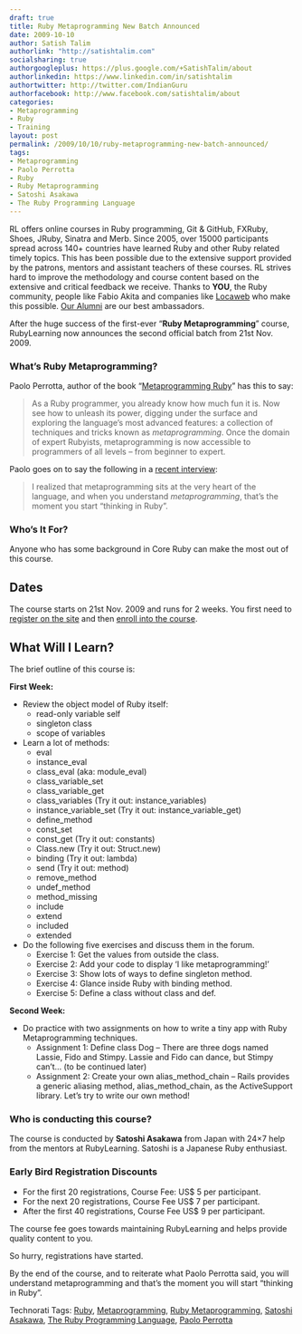 ```yaml
---
draft: true
title: Ruby Metaprogramming New Batch Announced
date: 2009-10-10
author: Satish Talim
authorlink: "http://satishtalim.com"
socialsharing: true
authorgoogleplus: https://plus.google.com/+SatishTalim/about
authorlinkedin: https://www.linkedin.com/in/satishtalim
authortwitter: http://twitter.com/IndianGuru
authorfacebook: http://www.facebook.com/satishtalim/about
categories:
- Metaprogramming
- Ruby
- Training
layout: post
permalink: /2009/10/10/ruby-metaprogramming-new-batch-announced/
tags:
- Metaprogramming
- Paolo Perrotta
- Ruby
- Ruby Metaprogramming
- Satoshi Asakawa
- The Ruby Programming Language
---
```

RL offers online courses in Ruby programming, Git & GitHub, FXRuby,
Shoes, JRuby, Sinatra and Merb. Since 2005, over 15000 participants
spread across 140+ countries have learned Ruby and other Ruby related
timely topics. This has been possible due to the extensive support
provided by the patrons, mentors and assistant teachers of these
courses. RL strives hard to improve the methodology and course content
based on the extensive and critical feedback we receive. Thanks to
**YOU**, the Ruby community, people like Fabio Akita and companies like
[Locaweb](http://www.locaweb.com.br/portal.asp?utm_campaign=Rails&utm_source=rubylearning&utm_medium=banner)
who make this possible. [Our
Alumni](http://rubylearning.com/other/testimonials.html) are our best
ambassadors.

After the huge success of the first-ever “**Ruby Metaprogramming**”
course, RubyLearning now announces the second official batch from 21st
Nov. 2009.

### What’s Ruby Metaprogramming?

Paolo Perrotta, author of the book “[Metaprogramming
Ruby](http://www.pragprog.com/titles/ppmetr/metaprogramming-ruby)” has
this to say:

> As a Ruby programmer, you already know how much fun it is. Now see how
> to unleash its power, digging under the surface and exploring the
> language’s most advanced features: a collection of techniques and
> tricks known as *metaprogramming*. Once the domain of expert Rubyists,
> metaprogramming is now accessible to programmers of all levels – from
> beginner to expert.

Paolo goes on to say the following in a [recent
interview](http://rubylearning.com/blog/2009/07/01/interview-author-paolo-perrotta/):

> I realized that metaprogramming sits at the very heart of the
> language, and when you understand *metaprogramming*, that’s the moment
> you start “thinking in Ruby”.

### Who’s It For?

Anyone who has some background in Core Ruby can make the most out of
this course.

Dates
-----

The course starts on 21st Nov. 2009 and runs for 2 weeks. You first need
to [register on the site](http://rubylearning.org/) and then [enroll
into the course](http://rubylearning.org/class/course/view.php?id=48).

What Will I Learn?
------------------

The brief outline of this course is:

**First Week:**

-   Review the object model of Ruby itself:
    -   read-only variable self
    -   singleton class
    -   scope of variables
-   Learn a lot of methods:
    -   eval
    -   instance\_eval
    -   class\_eval (aka: module\_eval)
    -   class\_variable\_set
    -   class\_variable\_get
    -   class\_variables (Try it out: instance\_variables)
    -   instance\_variable\_set (Try it out: instance\_variable\_get)
    -   define\_method
    -   const\_set
    -   const\_get (Try it out: constants)
    -   Class.new (Try it out: Struct.new)
    -   binding (Try it out: lambda)
    -   send (Try it out: method)
    -   remove\_method
    -   undef\_method
    -   method\_missing
    -   include
    -   extend
    -   included
    -   extended
-   Do the following five exercises and discuss them in the forum.
    -   Exercise 1: Get the values from outside the class.
    -   Exercise 2: Add your code to display ‘I like metaprogramming!’
    -   Exercise 3: Show lots of ways to define singleton method.
    -   Exercise 4: Glance inside Ruby with binding method.
    -   Exercise 5: Define a class without class and def.

**Second Week:**

-   Do practice with two assignments on how to write a tiny app with
    Ruby Metaprogramming techniques.
    -   Assignment 1: Define class Dog – There are three dogs named
        Lassie, Fido and Stimpy. Lassie and Fido can dance, but Stimpy
        can’t… (to be continued later)
    -   Assignment 2: Create your own alias\_method\_chain – Rails
        provides a generic aliasing method, alias\_method\_chain, as the
        ActiveSupport library. Let’s try to write our own method!

### Who is conducting this course?

The course is conducted by **Satoshi Asakawa** from Japan with 24×7 help
from the mentors at RubyLearning. Satoshi is a Japanese Ruby enthusiast.

### Early Bird Registration Discounts

-   For the first 20 registrations, Course Fee: US\$ 5 per participant.
-   For the next 20 registrations, Course Fee US\$ 7 per participant.
-   After the first 40 registrations, Course Fee US\$ 9 per participant.

The course fee goes towards maintaining RubyLearning and helps provide
quality content to you.

So hurry, registrations have started.

By the end of the course, and to reiterate what Paolo Perrotta said, you
will understand metaprogramming and that’s the moment you will start
“thinking in Ruby”.

Technorati Tags: [Ruby](http://technorati.com/tag/Ruby),
[Metaprogramming](http://technorati.com/tag/Metaprogramming), [Ruby
Metaprogramming](http://technorati.com/tag/Ruby+Metaprogramming),
[Satoshi Asakawa](http://technorati.com/tag/Satoshi+Asakawa), [The Ruby
Programming
Language](http://technorati.com/tag/The+Ruby+Programming+Language),
[Paolo Perrotta](http://technorati.com/tag/Paolo+Perrotta)
